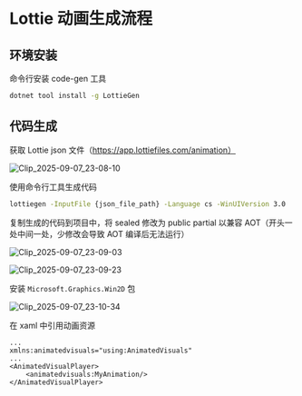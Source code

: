 ﻿# Lottie 动画生成流程

## 环境安装

命令行安装 code-gen 工具

```bash
dotnet tool install -g LottieGen
```

## 代码生成

获取 Lottie json 文件（https://app.lottiefiles.com/animation）

![Clip_2025-09-07_23-08-10](https://image.krins.cloud/80d27851da4335318241145d4782a132.png)

使用命令行工具生成代码

```bash
lottiegen -InputFile {json_file_path} -Language cs -WinUIVersion 3.0
```

复制生成的代码到项目中，将 sealed 修改为 public partial 以兼容 AOT（开头一处中间一处，少修改会导致 AOT 编译后无法运行）

![Clip_2025-09-07_23-09-03](https://image.krins.cloud/d8065cfbbce219b157d998949507331f.png)

![Clip_2025-09-07_23-09-23](https://image.krins.cloud/ff90de9bfbc5e6fb8e8699d8319e6705.png)

安装 `Microsoft.Graphics.Win2D` 包

![Clip_2025-09-07_23-10-34](https://image.krins.cloud/52a84edc43ffa4d112b15fe879c70618.png)

在 xaml 中引用动画资源

```xaml
...
xmlns:animatedvisuals="using:AnimatedVisuals"
...
<AnimatedVisualPlayer>
    <animatedvisuals:MyAnimation/>
</AnimatedVisualPlayer>
```